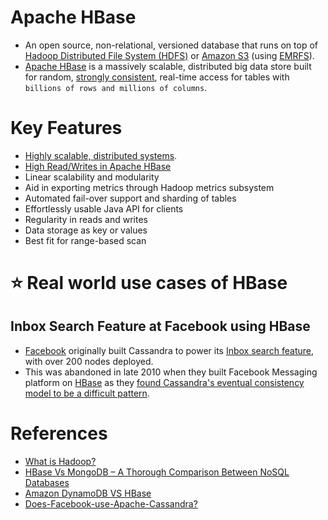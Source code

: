 # Apache HBase
- An open source, non-relational, versioned database that runs on top of [Hadoop Distributed File System (HDFS)](../../11_FileStorages/ApacheHDFS.md) or [Amazon S3](../../2_AWS/7_StorageServices/3_S3ObjectStorage/Readme.md) (using [EMRFS](../../2_AWS/10_BigDataServices/DataProcessing/AmazonEMR.md)). 
- [Apache HBase](https://hbase.apache.org/) is a massively scalable, distributed big data store built for random, [strongly consistent](../4_Consistency&Replication/Readme.md), real-time access for tables with `billions of rows and millions of columns`.

# Key Features
- [Highly scalable, distributed systems](../3_ScalabilityTechniques/Readme.md).
- [High Read/Writes in Apache HBase](../../7_Scalability/Latency.md)
- Linear scalability and modularity
- Aid in exporting metrics through Hadoop metrics subsystem
- Automated fail-over support and sharding of tables
- Effortlessly usable Java API for clients
- Regularity in reads and writes
- Data storage as key or values
- Best fit for range-based scan

# :star: Real world use cases of HBase

## Inbox Search Feature at Facebook using HBase
- [Facebook](https://www.quora.com/Does-Facebook-use-Apache-Cassandra) originally built Cassandra to power its [Inbox search feature](https://m.facebook.com/nt/screen/?params=%7B%22note_id%22%3A10158772759272200%7D&path=%2Fnotes%2Fnote%2F&paipv=0&eav=AfYuSXXQPZ5fvm0_ScPdSlfj5BEFhRVT3iy_6Rsz7NZDbQ2vfq9opnedmTLSjG1aZBA&_rdr), with over 200 nodes deployed.
- This was abandoned in late 2010 when they built Facebook Messaging platform on [HBase](ApacheHBase.md) as they [found Cassandra's eventual consistency model to be a difficult pattern](ApacheCasandra.md).

# References
- [What is Hadoop?](https://aws.amazon.com/emr/details/hadoop/what-is-hadoop/)
- [HBase Vs MongoDB – A Thorough Comparison Between NoSQL Databases](https://simpleprogrammer.com/hbase-vs-mongodb/)
- [Amazon DynamoDB VS HBase](https://stackoverflow.com/questions/10908531/aws-dynamodb-vs-hbase#29381684)
- [Does-Facebook-use-Apache-Cassandra?](https://www.quora.com/Does-Facebook-use-Apache-Cassandra)